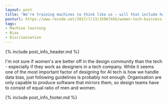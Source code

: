 ```yaml
---
layout: post
title: "We’re training machines to think like us — will that include how we think about women in business?"
posturl: https://www.recode.net/2017/7/13/15967456/women-tech-business-sexual-harassment-discrimination-trump-catriona-perry
tags:
- Machine learning
- Bias
- Discrimination
---
```


{% include post_info_header.md %}

I'm not sure if women's are better off in the design community than the tech - especially if they work as designers in a tech company. While it seems one of the most important factor of designing for AI tech is how we handle data bias, just following guidelines is probably not enough. Organisation are only capable to produce software that mirrors them, so design teams have to consist of equal ratio of men and women.

{% include post_info_footer.md %}
